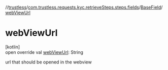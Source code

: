 //[trustless](../../../index.md)/[com.trustless.requests.kyc.retrieveSteps.steps.fields](../index.md)/[BaseField](index.md)/[webViewUrl](web-view-url.md)

# webViewUrl

[kotlin]\
open override val [webViewUrl](web-view-url.md): String

url that should be opened in the webview
